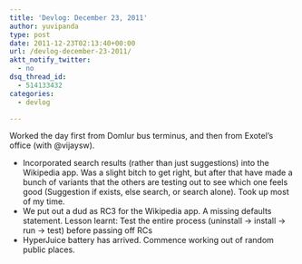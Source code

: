 ```yaml
---
title: 'Devlog: December 23, 2011'
author: yuvipanda
type: post
date: 2011-12-23T02:13:40+00:00
url: /devlog-december-23-2011/
aktt_notify_twitter:
  - no
dsq_thread_id:
  - 514133432
categories:
  - devlog

---
```

Worked the day first from Domlur bus terminus, and then from Exotel&#8217;s office (with @vijaysw).

  * Incorporated search results (rather than just suggestions) into the Wikipedia app. Was a slight bitch to get right, but after that have made a bunch of variants that the others are testing out to see which one feels good (Suggestion if exists, else search, or search alone). Took up most of my time.
  * We put out a dud as RC3 for the Wikipedia app. A missing defaults statement. Lesson learnt: Test the entire process (uninstall -> install -> run -> test) before passing off RCs
  * HyperJuice battery has arrived. Commence working out of random public places.
